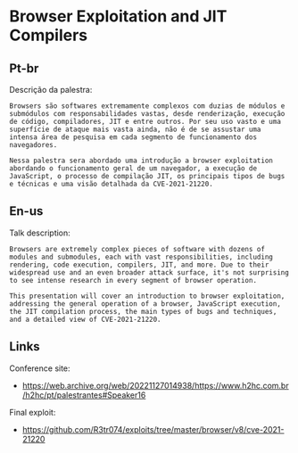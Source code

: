 # Browser Exploitation and JIT Compilers

## Pt-br

Descrição da palestra:

```
Browsers são softwares extremamente complexos com duzias de módulos e submódulos com responsabilidades vastas, desde renderização, execução de código, compiladores, JIT e entre outros. Por seu uso vasto e uma superfície de ataque mais vasta ainda, não é de se assustar uma intensa área de pesquisa em cada segmento de funcionamento dos navegadores.

Nessa palestra sera abordado uma introdução a browser exploitation abordando o funcionamento geral de um navegador, a execução de JavaScript, o processo de compilação JIT, os principais tipos de bugs e técnicas e uma visão detalhada da CVE-2021-21220.
```

## En-us

Talk description:

```
Browsers are extremely complex pieces of software with dozens of modules and submodules, each with vast responsibilities, including rendering, code execution, compilers, JIT, and more. Due to their widespread use and an even broader attack surface, it's not surprising to see intense research in every segment of browser operation.

This presentation will cover an introduction to browser exploitation, addressing the general operation of a browser, JavaScript execution, the JIT compilation process, the main types of bugs and techniques, and a detailed view of CVE-2021-21220.
```

## Links

Conference site:
- https://web.archive.org/web/20221127014938/https://www.h2hc.com.br/h2hc/pt/palestrantes#Speaker16

Final exploit:
- https://github.com/R3tr074/exploits/tree/master/browser/v8/cve-2021-21220
